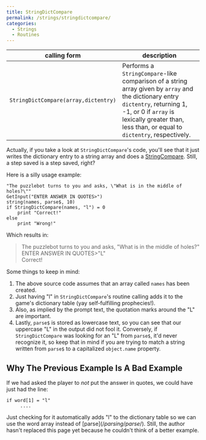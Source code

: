 ```yaml
---
title: StringDictCompare
permalink: /strings/stringdictcompare/
categories: 
  - Strings
  - Routines
---
```


| calling form                         | description                              |
|--------------------------------------|------------------------------------------|
| `StringDictCompare(array,dictentry)` | Performs a `StringCompare`-like comparison of a string array given by `array` and the dictionary entry `dictentry`, returning 1, -1, or 0 if `array` is lexically greater than, less than, or equal to `dictentry`, respectively. |

Actually, if you take a look at `StringDictCompare`'s code, you'll see
that it just writes the dictionary entry to a string array and does a
[StringCompare](/strings/stringcompare/). Still, a step saved is a step
saved, right?

Here is a silly usage example:

    "The puzzlebot turns to you and asks, \"What is in the middle of holes?\""
    GetInput("ENTER ANSWER IN QUOTES>")
    string(names, parse$, 10)
    if StringDictCompare(names, "l") = 0
        print "Correct!"
    else
        print "Wrong!"

Which results in:

>The puzzlebot turns to you and asks, "What is in the middle of holes?"  
>ENTER ANSWER IN QUOTES&gt;"L"  
>Correct!

Some things to keep in mind:

1. The above source code assumes that an array called `names` has been
created.
2. Just having "l" in `StringDictCompare`'s routine calling adds it to
the game's dictionary table (yay self-fulfilling prophecies!).
3. Also, as implied by the prompt text, the quotation marks around the
"L" are important.
4. Lastly, `parse$` is stored as lowercase text, so you can see that our
uppercase "L" in the output did not fool it. Conversely, if
`StringDictCompare` was looking for an "L" from `parse$`, it'd never
recognize it, so keep that in mind if you are trying to match a string
written from `parse$` to a capitalized `object.name` property.

## Why The Previous Example Is A Bad Example

If we had asked the
player to *not* put the answer in quotes, we could have just had the line:

    if word[1] = "l"
         ....

Just checking for it automatically adds "l" to the dictionary table so
we can use the word array instead of [parse$](/parsing/parse$/). Still,
the author hasn't replaced this page yet because he couldn't think of a
better example.
